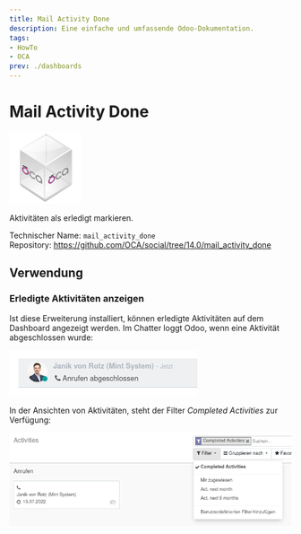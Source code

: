 ```yaml
---
title: Mail Activity Done
description: Eine einfache und umfassende Odoo-Dokumentation.
tags:
- HowTo
- OCA
prev: ./dashboards
---
```

# Mail Activity Done
![icon_oca_app](assets/icon_oca_app.png)

Aktivitäten als erledigt markieren.

Technischer Name: `mail_activity_done`\
Repository: <https://github.com/OCA/social/tree/14.0/mail_activity_done>

## Verwendung

### Erledigte Aktivitäten anzeigen

Ist diese Erweiterung installiert, können erledigte Aktivitäten auf dem Dashboard angezeigt werden. Im Chatter loggt Odoo, wenn eine Aktivität abgeschlossen wurde:

![](assets/Mail%20Activity%20Done.png)

In der Ansichten von Aktivitäten, steht der Filter *Completed Activities* zur Verfügung:

![](assets/Mail%20Activity%20Done%20Filter.png)